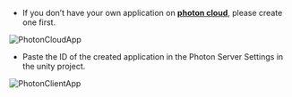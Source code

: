 - If you don’t have your own application on [**photon cloud**](https://dashboard.photonengine.com/en-US), please create one first.

![PhotonCloudApp](https://github.com/picoxr/Photon-state-sync/blob/main/Configuration/PhotonCloudApp.png)

- Paste the ID of the created application in the Photon Server Settings in the unity project.

![PhotonClientApp](https://github.com/picoxr/Photon-state-sync/blob/main/Configuration/PhotonClientApp.png)

